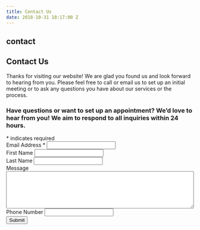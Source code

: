 ```yaml
---
title: Contact Us
date: 2018-10-31 18:17:00 Z
---
```


<section id="contact_intro">
    <h1 class="small small-full-width">contact</h1>
    <div class="section-text">
        <h2>Contact Us</h2>
    </div>
    <div class="section-text">
        <p>
        Thanks for visiting our website!  We are glad you found us and look forward to hearing from you. Please feel free to call or email us to set up an initial meeting or to ask any questions you have about our services or the process.
        </p>
    </div>
</section>

<section id="contact_form">
    <div class="section-content">
        <h3 class="callout">
            Have questions or want to set up an appointment? We’d love to hear from you!  We aim to respond to all inquiries within 24 hours.
        </h3>
        <!-- Begin Mailchimp Signup Form -->
        <link href="//cdn-images.mailchimp.com/embedcode/classic-10_7.css" rel="stylesheet" type="text/css">
        <div id="mc_embed_signup">
            <form action="https://elevate360.us18.list-manage.com/subscribe/post?u=67197f5bd0a1decb3d98c97cc&amp;id=c67e0a1c54" method="post" id="mc-embedded-subscribe-form" name="mc-embedded-subscribe-form" class="validate" target="_blank" novalidate>
                <div id="mc_embed_signup_scroll">
                    <div class="indicates-required"><span class="asterisk">*</span> indicates required</div>
                    <div class="mc-field-group">
                        <label for="mce-EMAIL">Email Address  <span class="asterisk">*</span>
                    </label>
                        <input type="email" value="" name="EMAIL" class="required email" id="mce-EMAIL">
                    </div>
                    <div class="mc-field-group">
                        <label for="mce-FNAME">First Name </label>
                        <input type="text" value="" name="FNAME" class="" id="mce-FNAME">
                    </div>
                    <div class="mc-field-group">
                        <label for="mce-LNAME">Last Name </label>
                        <input type="text" value="" name="LNAME" class="" id="mce-LNAME">
                    </div>
                    <div class="mc-field-group">
                        <label for="mce-MMERGE4">Message </label>
                        <textarea value="" name="MMERGE4" class="" id="mce-MMERGE4" style="height: 100px; width: 100%"></textarea>
                    </div>
                    <div class="mc-field-group size1of2">
                        <label for="mce-MMERGE3">Phone Number </label>
                        <input type="text" name="MMERGE3" class="" value="" id="mce-MMERGE3">
                    </div>
                    <div id="mce-responses" class="clear">
                        <div class="response" id="mce-error-response" style="display:none"></div>
                        <div class="response" id="mce-success-response" style="display:none"></div>
                    </div>
                    <!-- real people should not fill this in and expect good things - do not remove this or risk form bot signups-->
                    <div style="position: absolute; left: -5000px;" aria-hidden="true">
                        <input type="text" name="b_67197f5bd0a1decb3d98c97cc_c67e0a1c54" tabindex="-1" value="">
                    </div>
                    <div class="clear">
                        <input type="submit" value="Submit" name="subscribe" id="mc-embedded-subscribe" class="button">
                    </div>
                </div>
            </form>
        </div>
        <script type='text/javascript' src='//s3.amazonaws.com/downloads.mailchimp.com/js/mc-validate.js'></script><script type='text/javascript'>(function($) {window.fnames = new Array(); window.ftypes = new Array();fnames[0]='EMAIL';ftypes[0]='email';fnames[1]='FNAME';ftypes[1]='text';fnames[2]='LNAME';ftypes[2]='text';fnames[4]='MMERGE4';ftypes[4]='text';fnames[3]='MMERGE3';ftypes[3]='phone';}(jQuery));var $mcj = jQuery.noConflict(true);</script>
        <!--End mc_embed_signup-->
    </div>
</section>